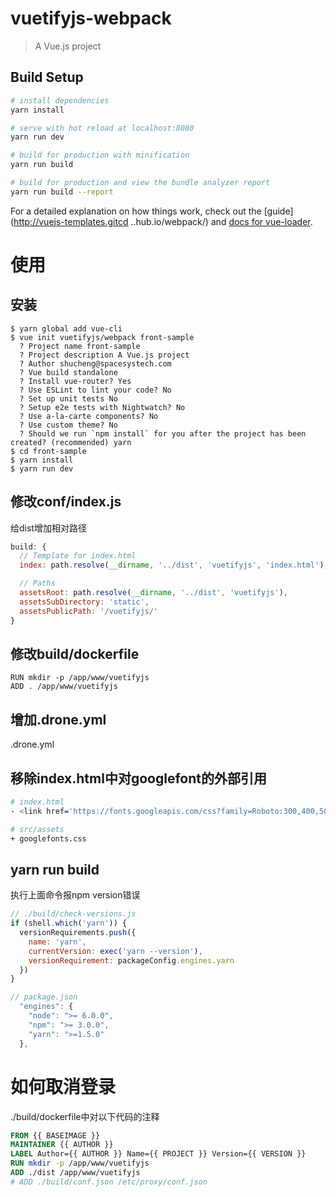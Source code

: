 # vuetifyjs-webpack

> A Vue.js project

## Build Setup

``` bash
# install dependencies
yarn install

# serve with hot reload at localhost:8080
yarn run dev

# build for production with minification
yarn run build

# build for production and view the bundle analyzer report
yarn run build --report
```

For a detailed explanation on how things work, check out the [guide](http://vuejs-templates.gitcd ..hub.io/webpack/) and [docs for vue-loader](http://vuejs.github.io/vue-loader).


# 使用

## 安装
```shell
$ yarn global add vue-cli
$ vue init vuetifyjs/webpack front-sample
  ? Project name front-sample
  ? Project description A Vue.js project
  ? Author shucheng@spacesystech.com
  ? Vue build standalone
  ? Install vue-router? Yes
  ? Use ESLint to lint your code? No
  ? Set up unit tests No
  ? Setup e2e tests with Nightwatch? No
  ? Use a-la-carte components? No
  ? Use custom theme? No
  ? Should we run `npm install` for you after the project has been created? (recommended) yarn
$ cd front-sample
$ yarn install
$ yarn run dev
```

## 修改conf/index.js
给dist增加相对路径
```javascript
build: {
  // Template for index.html
  index: path.resolve(__dirname, '../dist', 'vuetifyjs', 'index.html'),

  // Paths
  assetsRoot: path.resolve(__dirname, '../dist', 'vuetifyjs'),
  assetsSubDirectory: 'static',
  assetsPublicPath: '/vuetifyjs/'
}
```

## 修改build/dockerfile
```
RUN mkdir -p /app/www/vuetifyjs
ADD . /app/www/vuetifyjs
```

## 增加.drone.yml
.drone.yml

## 移除index.html中对googlefont的外部引用
```bash
# index.html
- <link href='https://fonts.googleapis.com/css?family=Roboto:300,400,500,700|Material+Icons' rel="stylesheet">

# src/assets
+ googlefonts.css
```

## yarn run build 
执行上面命令报npm version错误
```javascript
// ./build/check-versions.js
if (shell.which('yarn')) {
  versionRequirements.push({
    name: 'yarn',
    currentVersion: exec('yarn --version'),
    versionRequirement: packageConfig.engines.yarn
  })
}

// package.json
  "engines": {
    "node": ">= 6.0.0",
    "npm": ">= 3.0.0",
    "yarn": ">=1.5.0"
  },
```

# 如何取消登录
./build/dockerfile中对以下代码的注释
```dockerfile
FROM {{ BASEIMAGE }}
MAINTAINER {{ AUTHOR }}
LABEL Author={{ AUTHOR }} Name={{ PROJECT }} Version={{ VERSION }}
RUN mkdir -p /app/www/vuetifyjs
ADD ./dist /app/www/vuetifyjs
# ADD ./build/conf.json /etc/proxy/conf.json
```